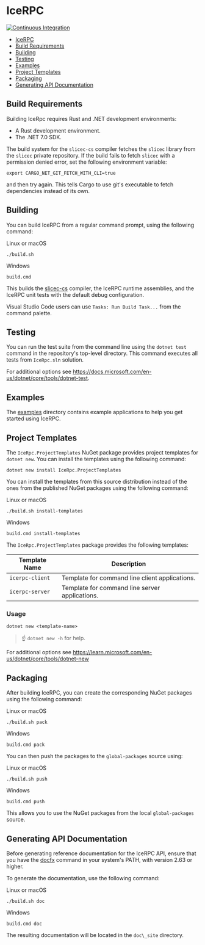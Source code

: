 # IceRPC

[![Continuous Integration](https://github.com/zeroc-ice/icerpc-csharp/actions/workflows/dotnet.yml/badge.svg)](https://github.com/zeroc-ice/icerpc-csharp/actions/workflows/dotnet.yml)

- [IceRPC](#icerpc)
- [Build Requirements](#build-requirements)
- [Building](#building)
- [Testing](#testing)
- [Examples](#examples)
- [Project Templates](#project-templates)
- [Packaging](#packaging)
- [Generating API Documentation](#generating-api-documentation)

## Build Requirements

Building IceRpc requires Rust and .NET development environments:

- A Rust development environment.
- The .NET 7.0 SDK.

The build system for the `slicec-cs` compiler fetches the `slicec` library from the `slicec` private repository. If the
build fails to fetch `slicec` with a permission denied error, set the following environment variable:

```shell
export CARGO_NET_GIT_FETCH_WITH_CLI=true
```

and then try again. This tells Cargo to use git's executable to fetch dependencies instead of its own.

## Building

You can build IceRPC from a regular command prompt, using the following command:

Linux or macOS

```shell
./build.sh
```

Windows

```shell
build.cmd
```

This builds the [slicec-cs](./tools/slicec-cs) compiler, the IceRPC runtime assemblies, and the IceRPC unit tests with
the default debug configuration.

Visual Studio Code users can use `Tasks: Run Build Task...` from the command palette.

## Testing

You can run the test suite from the command line using the `dotnet test` command in the repository's top-level directory.
This command executes all tests from `IceRpc.sln` solution.

For additional options see <https://docs.microsoft.com/en-us/dotnet/core/tools/dotnet-test>.

## Examples

The [examples](./examples) directory contains example applications to help you get started using IceRPC.

## Project Templates

The `IceRpc.ProjectTemplates` NuGet package provides project templates for `dotnet new`. You can install the templates
using the following command:

```shell
dotnet new install IceRpc.ProjectTemplates
```

You can install the templates from this source distribution instead of the ones from the published NuGet packages using
the following command:

Linux or macOS

```shell
./build.sh install-templates
```

Windows

```shell
build.cmd install-templates
```

The `IceRpc.ProjectTemplates` package provides the following templates:

| Template Name      | Description                                    |
| ------------------ | ---------------------------------------------- |
| `icerpc-client` | Template for command line client applications. |
| `icerpc-server` | Template for command line server applications. |

### Usage

```shell
dotnet new <template-name>
```

> :point_up: `dotnet new -h` for help.

For additional options see https://learn.microsoft.com/en-us/dotnet/core/tools/dotnet-new

## Packaging

After building IceRPC, you can create the corresponding NuGet packages using the following command:

Linux or macOS

```shell
./build.sh pack
```

Windows

```shell
build.cmd pack
```

You can then push the packages to the `global-packages` source using:

Linux or macOS

```shell
./build.sh push
```

Windows

```shell
build.cmd push
```

This allows you to use the NuGet packages from the local `global-packages` source.

## Generating API Documentation

Before generating reference documentation for the IceRPC API, ensure that you have the [docfx](1) command in your
system's PATH, with version 2.63 or higher.

To generate the documentation, use the following command:

Linux or macOS

```shell
./build.sh doc
```

Windows

```shell
build.cmd doc
```

The resulting documentation will be located in the `doc\_site` directory.

[1]: https://www.nuget.org/packages/docfx
